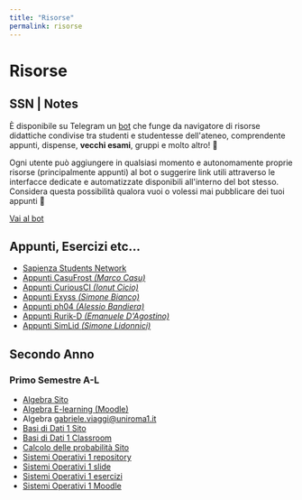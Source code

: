 ```yaml
---
title: "Risorse"
permalink: risorse
---
```


# Risorse

## SSN | Notes

È disponibile su Telegram un [bot](https://t.me/SSN_Notes_Bot) che funge da navigatore di risorse didattiche condivise tra studenti e studentesse dell'ateneo, comprendente appunti, dispense, **vecchi esami**, gruppi e molto altro! 🚀

Ogni utente può aggiungere in qualsiasi momento e autonomamente proprie risorse (principalmente appunti) al bot o suggerire link utili attraverso le interfacce dedicate e automatizzate disponibili all'interno del bot stesso. Considera questa possibilità qualora vuoi o volessi mai pubblicare dei tuoi appunti 🙂

[Vai al bot](https://t.me/SSN_Notes_Bot)

## Appunti, Esercizi etc...

- [Sapienza Students Network](https://github.com/orgs/sapienzastudentsnetwork/repositories)
- [Appunti CasuFrost _(Marco Casu)_](https://github.com/CasuFrost/University_notes)
- [Appunti CuriousCI _(Ionut Cicio)_](https://curiousci.github.io/university/)
- [Appunti Exyss _(Simone Bianco)_](https://github.com/Exyss/university-notes)
- [Appunti ph04 _(Alessio Bandiera)_](https://github.com/orgs/ph-notes/repositories)
- [Appunti Rurik-D _(Emanuele D'Agostino)_](https://github.com/Rurik-D/University-notes)
- [Appunti SimLid _(Simone Lidonnici)_](https://deserted-drawbridge-894.notion.site/Laurea-Informatica-646ba04621584c82a639604725750cc5)

<!-- ## Primo Anno -->
<!---->
<!-- ### Primo Semestre -->
<!---->
<!-- - [Calcolo Differenziale](https://www1.mat.uniroma1.it/people/birindelli/esercizi/indice.html) -->
<!-- - [PSD Drive](https://drive.google.com/drive/folders/1yrcePCVNrA-kGAHzX5JdqRXziNENfjt4UW_YhLIxZPPUFavHArMU1fnTGKoX1CRnKPKh-xg2) -->
<!-- - [PSD Slide](https://drive.google.com/drive/folders/1skxQUtCXdGWQkQqhmPTbG5siH_ZIsKwq) -->
<!-- - [PSD Tutoraggio](https://drive.google.com/drive/folders/11BTEZDZ7Tw_bCKUALQ3jtYW88xFO_ncD) -->
<!-- - [PSD Compilatore Verilog](https://digitaljs.tilk.eu/) -->
<!-- - [PSD Esercizi Svolti](https://github.com/sapienzastudentsnetwork/psd2223) -->
<!-- - [Python Q2A](https://q2a.di.uniroma1.it/) -->
<!-- - [Python Eserciziario](https://q2a.di.uniroma1.it/assets/eserciziario-python/it/script/) -->
<!-- - [Python Homework](https://q2a.di.uniroma1.it/HW22) -->
<!-- - [Metodi Sito](https://sites.google.com/uniroma1.it/mmi2223/home) -->
<!-- - [Metodi Dispense](https://sites.google.com/uniroma1.it/mmi2223/dispense) -->
<!-- - [Metodi Esercizi Svolti](https://github.com/sapienzastudentsnetwork/mmi2122) -->

<!-- ### Secondo Semestre -->
<!---->
<!-- - [Calcolo Integrale Moodle](https://elearning.uniroma1.it/enrol/index.php?id=15354) -->
<!-- - [Calcolo Integrale Esercizi Svolti](https://github.com/sapienzastudentsnetwork/calcint2223) -->
<!-- - [Architettura Google Group](https://groups.google.com/u/1/a/uniroma1.it/g/architettura-degli-elaboratori-2022-23-a-l) -->
<!-- - [Architettura Classroom](https://classroom.google.com/u/1/c/NTYyODM4NDA2NDcy) -->
<!-- - [Architettura Drive](https://drive.google.com/drive/folders/1JU1D1xdahVb5hvRDG8aHQFZ73a6arFNo) -->
<!-- [Architettura Slide]() -->
<!--  [Architettura Esami]() -->
<!--  [Architettura Cheat Sheet]() -->
<!-- - [Architettura Esercizi Svolti](https://github.com/sapienzastudentsnetwork/archelab2223) -->
<!-- - [Java Classroom](https://classroom.google.com/c/NTkzNzA4NTg3MDU5) -->
<!-- - [Algoritmi Forum](https://twiki.di.uniroma1.it/twiki/view/Intro_algo/AD/WebHome) -->
<!-- - [Algoritmi Dispense](https://twiki.di.uniroma1.it/twiki/view/Intro_algo/AD/Dispense) -->
<!-- - [Algoritmi Vecchi Esami](https://twiki.di.uniroma1.it/twiki/view/Intro_algo/AD/VecchiScritti) -->

## Secondo Anno

### Primo Semestre A-L

- [Algebra Sito](https://www1.mat.uniroma1.it/people/piazza/alg-info-23-24)
- [Algebra E-learning (Moodle)](https://elearning.uniroma1.it/course/view.php?id=17234)
- Algebra [gabriele.viaggi@uniroma1.it](mailto:gabriele.viaggi@uniroma1.it)
- [Basi di Dati 1 Sito](https://giuseppeperelli.github.io/teaching/2023-24_basi_di_dati/)
- [Basi di Dati 1 Classroom](https://classroom.google.com/c/NjMzNTU2MTY4NjQz?cjc=7s3zywu)
- [Calcolo delle probabilità Sito](https://www1.mat.uniroma1.it/people/bertini/ama/didattica/informatica/)
- [Sistemi Operativi 1 repository](https://github.com/gtolomei/operating-systems)
- [Sistemi Operativi 1 slide](https://github.com/gtolomei/operating-systems/tree/master/lectures/slides)
- [Sistemi Operativi 1 esercizi](https://github.com/gtolomei/operating-systems/tree/master/exercises)
- [Sistemi Operativi 1 Moodle](https://elearning.uniroma1.it/course/view.php?id=16966)
